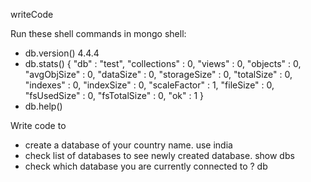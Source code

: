 writeCode

Run these shell commands in mongo shell:

- db.version()
  4.4.4
- db.stats()
  {
  "db" : "test",
  "collections" : 0,
  "views" : 0,
  "objects" : 0,
  "avgObjSize" : 0,
  "dataSize" : 0,
  "storageSize" : 0,
  "totalSize" : 0,
  "indexes" : 0,
  "indexSize" : 0,
  "scaleFactor" : 1,
  "fileSize" : 0,
  "fsUsedSize" : 0,
  "fsTotalSize" : 0,
  "ok" : 1
  }
- db.help()

Write code to

- create a database of your country name.
  use india
- check list of databases to see newly created database.
  show dbs
- check which database you are currently connected to ?
  db
